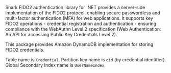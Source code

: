 Shark FIDO2 authentication library for .NET provides a server-side implementation of the FIDO2 protocol, enabling secure passwordless and multi-factor authentication (MFA) for web applications. It supports key FIDO2 operations - credential registration and authentication - ensuring compliance with the WebAuthn Level 2 specification (Web Authentication: An API for accessing Public Key Credentials Level 2).

This package provides Amazon DynamoDB implementation for storing FIDO2 credentials.

Table name is `Credential`. Partition key name is `cid` (by credential identifier). Global Secondary Index name is `UserNameIndex`.